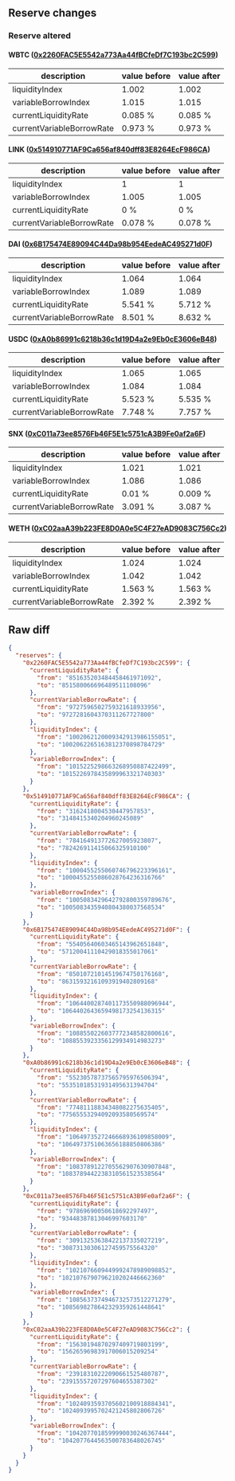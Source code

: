 ## Reserve changes

### Reserve altered

#### WBTC ([0x2260FAC5E5542a773Aa44fBCfeDf7C193bc2C599](https://etherscan.io/address/0x2260FAC5E5542a773Aa44fBCfeDf7C193bc2C599))

| description | value before | value after |
| --- | --- | --- |
| liquidityIndex | 1.002 | 1.002 |
| variableBorrowIndex | 1.015 | 1.015 |
| currentLiquidityRate | 0.085 % | 0.085 % |
| currentVariableBorrowRate | 0.973 % | 0.973 % |


#### LINK ([0x514910771AF9Ca656af840dff83E8264EcF986CA](https://etherscan.io/address/0x514910771AF9Ca656af840dff83E8264EcF986CA))

| description | value before | value after |
| --- | --- | --- |
| liquidityIndex | 1 | 1 |
| variableBorrowIndex | 1.005 | 1.005 |
| currentLiquidityRate | 0 % | 0 % |
| currentVariableBorrowRate | 0.078 % | 0.078 % |


#### DAI ([0x6B175474E89094C44Da98b954EedeAC495271d0F](https://etherscan.io/address/0x6B175474E89094C44Da98b954EedeAC495271d0F))

| description | value before | value after |
| --- | --- | --- |
| liquidityIndex | 1.064 | 1.064 |
| variableBorrowIndex | 1.089 | 1.089 |
| currentLiquidityRate | 5.541 % | 5.712 % |
| currentVariableBorrowRate | 8.501 % | 8.632 % |


#### USDC ([0xA0b86991c6218b36c1d19D4a2e9Eb0cE3606eB48](https://etherscan.io/address/0xA0b86991c6218b36c1d19D4a2e9Eb0cE3606eB48))

| description | value before | value after |
| --- | --- | --- |
| liquidityIndex | 1.065 | 1.065 |
| variableBorrowIndex | 1.084 | 1.084 |
| currentLiquidityRate | 5.523 % | 5.535 % |
| currentVariableBorrowRate | 7.748 % | 7.757 % |


#### SNX ([0xC011a73ee8576Fb46F5E1c5751cA3B9Fe0af2a6F](https://etherscan.io/address/0xC011a73ee8576Fb46F5E1c5751cA3B9Fe0af2a6F))

| description | value before | value after |
| --- | --- | --- |
| liquidityIndex | 1.021 | 1.021 |
| variableBorrowIndex | 1.086 | 1.086 |
| currentLiquidityRate | 0.01 % | 0.009 % |
| currentVariableBorrowRate | 3.091 % | 3.087 % |


#### WETH ([0xC02aaA39b223FE8D0A0e5C4F27eAD9083C756Cc2](https://etherscan.io/address/0xC02aaA39b223FE8D0A0e5C4F27eAD9083C756Cc2))

| description | value before | value after |
| --- | --- | --- |
| liquidityIndex | 1.024 | 1.024 |
| variableBorrowIndex | 1.042 | 1.042 |
| currentLiquidityRate | 1.563 % | 1.563 % |
| currentVariableBorrowRate | 2.392 % | 2.392 % |


## Raw diff

```json
{
  "reserves": {
    "0x2260FAC5E5542a773Aa44fBCfeDf7C193bc2C599": {
      "currentLiquidityRate": {
        "from": "851635203484458461971092",
        "to": "851580066696489511108096"
      },
      "currentVariableBorrowRate": {
        "from": "9727596502759321618933956",
        "to": "9727281604370311267727800"
      },
      "liquidityIndex": {
        "from": "1002062120009342913986155051",
        "to": "1002062265163812370898784729"
      },
      "variableBorrowIndex": {
        "from": "1015225298663268950887422499",
        "to": "1015226978435899963321740303"
      }
    },
    "0x514910771AF9Ca656af840dff83E8264EcF986CA": {
      "currentLiquidityRate": {
        "from": "3162418004530447957853",
        "to": "3148415340204960245089"
      },
      "currentVariableBorrowRate": {
        "from": "784164913772627005923807",
        "to": "782426911415066325910100"
      },
      "liquidityIndex": {
        "from": "1000455255060746796223396161",
        "to": "1000455255086028764236316766"
      },
      "variableBorrowIndex": {
        "from": "1005083429642792800359789676",
        "to": "1005083435940804380037568534"
      }
    },
    "0x6B175474E89094C44Da98b954EedeAC495271d0F": {
      "currentLiquidityRate": {
        "from": "55405640603465143962651848",
        "to": "57120041110429018355017061"
      },
      "currentVariableBorrowRate": {
        "from": "85010721014519674750176168",
        "to": "86315932161093919402809168"
      },
      "liquidityIndex": {
        "from": "1064400287401173550988096944",
        "to": "1064402643659498173254136315"
      },
      "variableBorrowIndex": {
        "from": "1088550226037772348582800616",
        "to": "1088553923356129934914983273"
      }
    },
    "0xA0b86991c6218b36c1d19D4a2e9Eb0cE3606eB48": {
      "currentLiquidityRate": {
        "from": "55230578737565795976506394",
        "to": "55351018531931495631394704"
      },
      "currentVariableBorrowRate": {
        "from": "77481118834348082275635405",
        "to": "77565553294092093580569574"
      },
      "liquidityIndex": {
        "from": "1064973527246668936109858009",
        "to": "1064973751063656188850806386"
      },
      "variableBorrowIndex": {
        "from": "1083789122705562907630907848",
        "to": "1083789442238310561523538564"
      }
    },
    "0xC011a73ee8576Fb46F5E1c5751cA3B9Fe0af2a6F": {
      "currentLiquidityRate": {
        "from": "97869690050618692297497",
        "to": "93448387813046997603170"
      },
      "currentVariableBorrowRate": {
        "from": "30913253638422137335027219",
        "to": "30873130306127459575564320"
      },
      "liquidityIndex": {
        "from": "1021076609449992478989098852",
        "to": "1021076790796210202446662360"
      },
      "variableBorrowIndex": {
        "from": "1085637374946732573512271279",
        "to": "1085698278642329359261448641"
      }
    },
    "0xC02aaA39b223FE8D0A0e5C4F27eAD9083C756Cc2": {
      "currentLiquidityRate": {
        "from": "15630194870297409719803199",
        "to": "15626596983917006015209254"
      },
      "currentVariableBorrowRate": {
        "from": "23918310222090661525480787",
        "to": "23915557207297604655387302"
      },
      "liquidityIndex": {
        "from": "1024093593705602100918884341",
        "to": "1024093995702421245802806726"
      },
      "variableBorrowIndex": {
        "from": "1042077018599990030246367444",
        "to": "1042077644563500783648026745"
      }
    }
  }
}
```